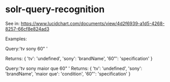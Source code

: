 solr-query-recognition
======================

See in: https://www.lucidchart.com/documents/view/4d2f6939-a1d5-4268-8257-66cf8e824ad3

Examples:

Query:'tv sony 60" '

Returns:
{
  'tv': 'undefined',
  'sony': 'brandName',
  '60"': 'specification'
}


Query:'tv sony maior que 60" '
Returns:
{
  'tv': 'undefined',
  'sony': 'brandName',
  'maior que': 'condition',
  '60"': 'specification'
}

